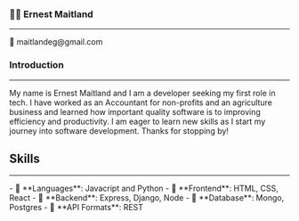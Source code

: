 ### 👨🏾 Ernest Maitland
<hr />
📧 maitlandeg@gmail.com

### Introduction
<hr />
My name is Ernest Maitland and I am a developer seeking my first role in tech. I have worked as an Accountant for non-profits and an agriculture business and learned how important quality software is to improving efficiency and productivity. I am eager to learn new skills as I start my journey into software development. Thanks for stopping by!

## Skills
<hr />
- 🔺 **Languages**: Javacript and Python
- 🔺 **Frontend**: HTML, CSS, React 
- 🔺 **Backend**: Express, Django, Node 
- 🔺 **Database**: Mongo, Postgres
- 🔺 **API Formats**: REST

<!--
**loex345/loex345** is a ✨ _special_ ✨ repository because its `README.md` (this file) appears on your GitHub profile.

Here are some ideas to get you started:

- 🔭 I’m currently working on ...
- 🌱 I’m currently learning ...
- 👯 I’m looking to collaborate on ...
- 🤔 I’m looking for help with ...
- 💬 Ask me about ...
- 📫 How to reach me: ...
- 😄 Pronouns: ...
- ⚡ Fun fact: ...
-->
